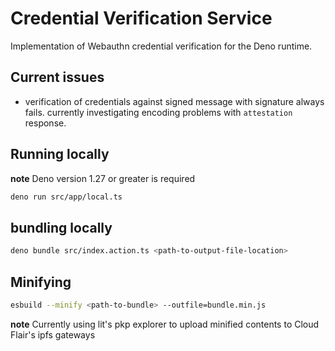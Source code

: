 # Credential Verification Service

Implementation of Webauthn credential verification for the Deno runtime.

## Current issues
- verification of credentials against signed message with signature always fails. currently investigating encoding problems with `attestation` response.

## Running locally
**note** Deno version 1.27 or greater is required
```bash
deno run src/app/local.ts
```

## bundling locally

```bash
deno bundle src/index.action.ts <path-to-output-file-location>
```

## Minifying
```bash
esbuild --minify <path-to-bundle> --outfile=bundle.min.js
```
**note** Currently using lit's pkp explorer to upload minified contents to Cloud Flair's ipfs gateways